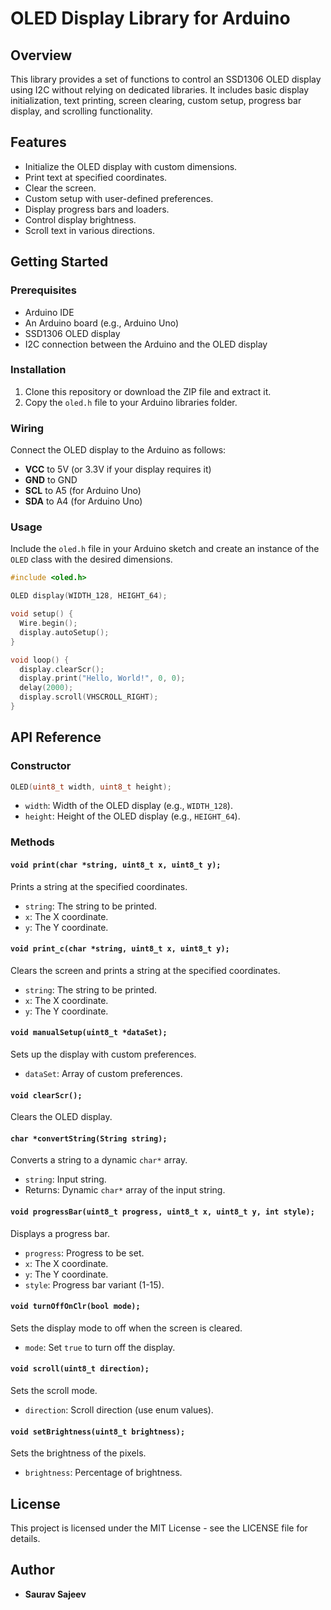 # OLED Display Library for Arduino

## Overview

This library provides a set of functions to control an SSD1306 OLED display using I2C without relying on dedicated libraries. It includes basic display initialization, text printing, screen clearing, custom setup, progress bar display, and scrolling functionality.

## Features

- Initialize the OLED display with custom dimensions.
- Print text at specified coordinates.
- Clear the screen.
- Custom setup with user-defined preferences.
- Display progress bars and loaders.
- Control display brightness.
- Scroll text in various directions.

## Getting Started

### Prerequisites

- Arduino IDE
- An Arduino board (e.g., Arduino Uno)
- SSD1306 OLED display
- I2C connection between the Arduino and the OLED display

### Installation

1. Clone this repository or download the ZIP file and extract it.
2. Copy the `oled.h` file to your Arduino libraries folder.

### Wiring

Connect the OLED display to the Arduino as follows:

- **VCC** to 5V (or 3.3V if your display requires it)
- **GND** to GND
- **SCL** to A5 (for Arduino Uno)
- **SDA** to A4 (for Arduino Uno)

### Usage

Include the `oled.h` file in your Arduino sketch and create an instance of the `OLED` class with the desired dimensions.

```cpp
#include <oled.h>

OLED display(WIDTH_128, HEIGHT_64);

void setup() {
  Wire.begin();
  display.autoSetup();
}

void loop() {
  display.clearScr();
  display.print("Hello, World!", 0, 0);
  delay(2000);
  display.scroll(VHSCROLL_RIGHT);
}
```

## API Reference

### Constructor

```cpp
OLED(uint8_t width, uint8_t height);
```

- `width`: Width of the OLED display (e.g., `WIDTH_128`).
- `height`: Height of the OLED display (e.g., `HEIGHT_64`).

### Methods

#### `void print(char *string, uint8_t x, uint8_t y);`

Prints a string at the specified coordinates.

- `string`: The string to be printed.
- `x`: The X coordinate.
- `y`: The Y coordinate.

#### `void print_c(char *string, uint8_t x, uint8_t y);`

Clears the screen and prints a string at the specified coordinates.

- `string`: The string to be printed.
- `x`: The X coordinate.
- `y`: The Y coordinate.

#### `void manualSetup(uint8_t *dataSet);`

Sets up the display with custom preferences.

- `dataSet`: Array of custom preferences.

#### `void clearScr();`

Clears the OLED display.

#### `char *convertString(String string);`

Converts a string to a dynamic `char*` array.

- `string`: Input string.
- Returns: Dynamic `char*` array of the input string.

#### `void progressBar(uint8_t progress, uint8_t x, uint8_t y, int style);`

Displays a progress bar.

- `progress`: Progress to be set.
- `x`: The X coordinate.
- `y`: The Y coordinate.
- `style`: Progress bar variant (1-15).

#### `void turnOffOnClr(bool mode);`

Sets the display mode to off when the screen is cleared.

- `mode`: Set `true` to turn off the display.

#### `void scroll(uint8_t direction);`

Sets the scroll mode.

- `direction`: Scroll direction (use enum values).

#### `void setBrightness(uint8_t brightness);`

Sets the brightness of the pixels.

- `brightness`: Percentage of brightness.

## License

This project is licensed under the MIT License - see the LICENSE file for details.

## Author

- **Saurav Sajeev**
